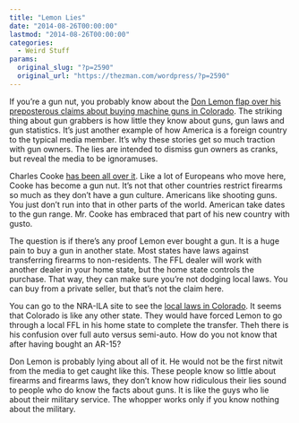 ```yaml
---
title: "Lemon Lies"
date: "2014-08-26T00:00:00"
lastmod: "2014-08-26T00:00:00"
categories:
  - Weird Stuff
params:
  original_slug: "?p=2590"
  original_url: "https://thezman.com/wordpress/?p=2590"
---
```


If you’re a gun nut, you probably know about the <a
href="http://bearingarms.com/cnns-don-lemon-thinks-anyone-can-buy-machine-gun-video/"
rel="noopener noreferrer" target="_blank">Don Lemon flap over his
preposterous claims about buying machine guns in Colorado</a>. The
striking thing about gun grabbers is how little they know about guns,
gun laws and gun statistics. It’s just another example of how America is
a foreign country to the typical media member. It’s why these stories
get so much traction with gun owners. The lies are intended to dismiss
gun owners as cranks, but reveal the media to be ignoramuses.

Charles Cooke <a
href="http://www.nationalreview.com/corner/386243/why-don-lemons-mistake-matters-charles-c-w-cooke"
rel="noopener noreferrer" target="_blank">has been all over it</a>. Like
a lot of Europeans who move here, Cooke has become a gun nut. It’s not
that other countries restrict firearms so much as they don’t have a gun
culture. Americans like shooting guns. You just don’t run into that in
other parts of the world. American take dates to the gun range. Mr.
Cooke has embraced that part of his new country with gusto.

The question is if there’s any proof Lemon ever bought a gun. It is a
huge pain to buy a gun in another state. Most states have laws against
transferring firearms to non-residents. The FFL dealer will work with
another dealer in your home state, but the home state controls the
purchase. That way, they can make sure you’re not dodging local laws.
You can buy from a private seller, but that’s not the claim here.

You can go to the NRA-ILA site to see the
<a href="http://www.nraila.org/gun-laws/state-laws/colorado.aspx"
rel="noopener noreferrer" target="_blank">local laws in Colorado</a>. It
seems that Colorado is like any other state. They would have forced
Lemon to go through a local FFL in his home state to complete the
transfer. Theh there is his confusion over full auto versus semi-auto.
How do you not know that after having bought an AR-15?

Don Lemon is probably lying about all of it. He would not be the first
nitwit from the media to get caught like this. These people know so
little about firearms and firearms laws, they don’t know how ridiculous
their lies sound to people who do know the facts about guns. It is like
the guys who lie about their military service. The whopper works only if
you know nothing about the military.
